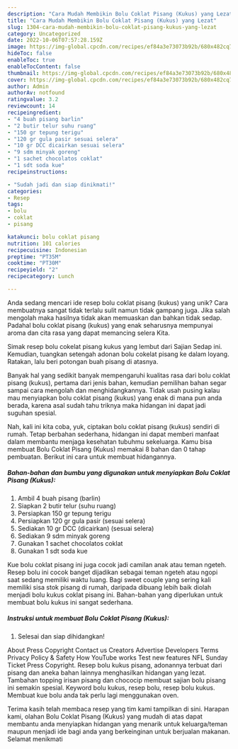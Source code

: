 ```yaml
---
description: "Cara Mudah Membikin Bolu Coklat Pisang (Kukus) yang Lezat"
title: "Cara Mudah Membikin Bolu Coklat Pisang (Kukus) yang Lezat"
slug: 1304-cara-mudah-membikin-bolu-coklat-pisang-kukus-yang-lezat
category: Uncategorized
date: 2022-10-06T07:57:28.159Z
image: https://img-global.cpcdn.com/recipes/ef84a3e73073b92b/680x482cq70/bolu-coklat-pisang-kukus-foto-resep-utama.jpg
hideToc: false
enableToc: true
enableTocContent: false
thumbnail: https://img-global.cpcdn.com/recipes/ef84a3e73073b92b/680x482cq70/bolu-coklat-pisang-kukus-foto-resep-utama.jpg
cover: https://img-global.cpcdn.com/recipes/ef84a3e73073b92b/680x482cq70/bolu-coklat-pisang-kukus-foto-resep-utama.jpg
author: Admin
authorAv: notfound
ratingvalue: 3.2
reviewcount: 14
recipeingredient:
- "4 buah pisang barlin"
- "2 butir telur suhu ruang"
- "150 gr tepung terigu"
- "120 gr gula pasir sesuai selera"
- "10 gr DCC dicairkan sesuai selera"
- "9 sdm minyak goreng"
- "1 sachet chocolatos coklat"
- "1 sdt soda kue"
recipeinstructions:

- "Sudah jadi dan siap dinikmati!"
categories:
- Resep
tags:
- bolu
- coklat
- pisang

katakunci: bolu coklat pisang 
nutrition: 101 calories
recipecuisine: Indonesian
preptime: "PT35M"
cooktime: "PT30M"
recipeyield: "2"
recipecategory: Lunch

---
```





Anda sedang mencari ide resep bolu coklat pisang (kukus) yang unik? Cara membuatnya sangat tidak terlalu sulit namun tidak gampang juga. Jika salah mengolah maka hasilnya tidak akan memuaskan dan bahkan tidak sedap. Padahal bolu coklat pisang (kukus) yang enak seharusnya mempunyai aroma dan cita rasa yang dapat memancing selera Kita.





Simak resep bolu cokelat pisang kukus yang lembut dari Sajian Sedap ini. Kemudian, tuangkan setengah adonan bolu cokelat pisang ke dalam loyang. Ratakan, lalu beri potongan buah pisang di atasnya.

Banyak hal yang sedikit banyak mempengaruhi kualitas rasa dari bolu coklat pisang (kukus), pertama dari jenis bahan, kemudian pemilihan bahan segar sampai cara mengolah dan menghidangkannya. Tidak usah pusing kalau mau menyiapkan bolu coklat pisang (kukus) yang enak di mana pun anda berada, karena asal sudah tahu triknya maka hidangan ini dapat jadi suguhan spesial.






Nah, kali ini kita coba, yuk, ciptakan bolu coklat pisang (kukus) sendiri di rumah. Tetap berbahan sederhana, hidangan ini dapat memberi manfaat dalam membantu menjaga kesehatan tubuhmu sekeluarga. Kamu bisa membuat Bolu Coklat Pisang (Kukus) memakai 8 bahan dan 0 tahap pembuatan. Berikut ini cara untuk membuat hidangannya.

<!--inarticleads1-->

##### Bahan-bahan dan bumbu yang digunakan untuk menyiapkan Bolu Coklat Pisang (Kukus):

1. Ambil 4 buah pisang (barlin)
1. Siapkan 2 butir telur (suhu ruang)
1. Persiapkan 150 gr tepung terigu
1. Persiapkan 120 gr gula pasir (sesuai selera)
1. Sediakan 10 gr DCC (dicairkan) (sesuai selera)
1. Sediakan 9 sdm minyak goreng
1. Gunakan 1 sachet chocolatos coklat
1. Gunakan 1 sdt soda kue


Kue bolu coklat pisang ini juga cocok jadi camilan anak atau teman ngeteh. Resep bolu ini cocok banget dijadikan sebagai teman ngeteh atau ngopi saat sedang memiliki waktu luang. Bagi sweet couple yang sering kali memiliki sisa stok pisang di rumah, daripada dibuang lebih baik diolah menjadi bolu kukus coklat pisang ini. Bahan-bahan yang diperlukan untuk membuat bolu kukus ini sangat sederhana. 

<!--inarticleads2-->

##### Instruksi untuk membuat Bolu Coklat Pisang (Kukus):


1. Selesai dan siap dihidangkan!

About Press Copyright Contact us Creators Advertise Developers Terms Privacy Policy &amp; Safety How YouTube works Test new features NFL Sunday Ticket Press Copyright. Resep bolu kukus pisang, adonannya terbuat dari pisang dan aneka bahan lainnya menghasilkan hidangan yang lezat. Tambahan topping irisan pisang dan chococip membuat sajian bolu pisang ini semakin spesial. Keyword bolu kukus, resep bolu, resep bolu kukus. Membuat kue bolu anda tak perlu lagi menggunakan oven. 

Terima kasih telah membaca resep yang tim kami tampilkan di sini. Harapan kami, olahan Bolu Coklat Pisang (Kukus) yang mudah di atas dapat membantu anda menyiapkan hidangan yang menarik untuk keluarga/teman maupun menjadi ide bagi anda yang berkeinginan untuk berjualan makanan. Selamat menikmati

